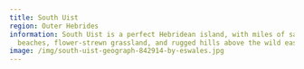 ```yaml
---
title: South Uist
region: Outer Hebrides
information: South Uist is a perfect Hebridean island, with miles of sandy
  beaches, flower-strewn grassland, and rugged hills above the wild east coast.
image: /img/south-uist-geograph-842914-by-eswales.jpg
---
```

